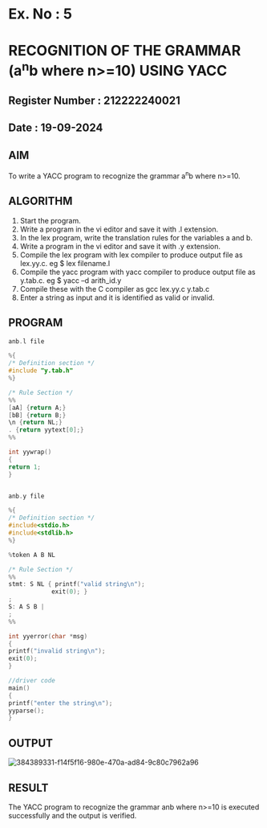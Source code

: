 # Ex. No : 5	
# RECOGNITION OF THE GRAMMAR (a<sup>n</sup>b where n>=10) USING YACC
## Register Number : 212222240021
## Date : 19-09-2024

## AIM   
To write a YACC program to recognize the grammar a<sup>n</sup>b where n>=10.

## ALGORITHM
1.	Start the program.
2.	Write a program in the vi editor and save it with .l extension.
3.	In the lex program, write the translation rules for the variables a and b.
4.	Write a program in the vi editor and save it with .y extension.
5.	Compile the lex program with lex compiler to produce output file as lex.yy.c. eg $ lex filename.l
6.	Compile the yacc program with yacc compiler to produce output file as y.tab.c. eg $ yacc –d arith_id.y
7.	Compile these with the C compiler as gcc lex.yy.c y.tab.c
8.	Enter a string as input and it is identified as valid or invalid.
 
## PROGRAM
```c
anb.l file

%{ 
/* Definition section */
#include "y.tab.h" 
%} 

/* Rule Section */
%% 
[aA] {return A;} 
[bB] {return B;} 
\n {return NL;} 
. {return yytext[0];} 
%% 

int yywrap() 
{ 
return 1; 
} 


anb.y file

%{ 
/* Definition section */
#include<stdio.h> 
#include<stdlib.h> 
%} 

%token A B NL 

/* Rule Section */
%% 
stmt: S NL { printf("valid string\n"); 
			exit(0); } 
; 
S: A S B | 
; 
%% 

int yyerror(char *msg) 
{ 
printf("invalid string\n"); 
exit(0); 
} 

//driver code 
main() 
{ 
printf("enter the string\n"); 
yyparse(); 
} 
```
## OUTPUT 

![384389331-f14f5f16-980e-470a-ad84-9c80c7962a96](https://github.com/user-attachments/assets/8938acce-5839-4439-99da-df656c58ab9f)

## RESULT
The YACC program to recognize the grammar anb where n>=10 is executed successfully and the output is verified.

